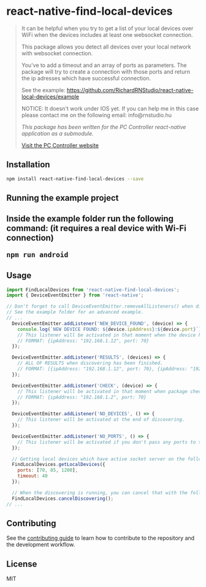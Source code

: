 <h1>react-native-find-local-devices</h1>
<blockquote>
<p>It can be helpful when you try to get a list of your local devices over WiFi when the devices includes at least one websocket connection.</p>
<p>This package allows you detect all devices over your local network with websocket connection.</p>
<p>You've to add a timeout and an array of ports as parameters. The package will try to create a connection with those ports and return the ip adresses which have successful connection.</p>
<p>See the example: <a href=" https://github.com/RichardRNStudio/react-native-local-devices/example">https://github.com/RichardRNStudio/react-native-local-devices/example</a></p>
<p>NOTICE: It doesn't work under IOS yet. If you can help me in this case please contact me on the following email: info@rnstudio.hu</p>
<p><i>This package has been written for the PC Controller react-native application as a submodule.</i></p>
  <a href="https://pccontroller.rnstudio.hu">Visit the PC Controller website</a>
</p>
</blockquote>

<h2>Installation</h2>

```sh
npm install react-native-find-local-devices --save
```

<h2>Running the example project<h2>
<p>Inside the example folder run the following command: (it requires a real device with Wi-Fi connection)</p>

```sh
npm run android
```

<h2>Usage</h2>

```js
import FindLocalDevices from 'react-native-find-local-devices';
import { DeviceEventEmitter } from 'react-native';

// Don't forget to call DeviceEventEmitter.removeAllListeners() when discovering isn't running. 
// See the example folder for an advanced example.
// ...
  DeviceEventEmitter.addListener('NEW_DEVICE_FOUND', (device) => {
    console.log(`NEW DEVICE FOUND: ${device.ipAddress}:${device.port}`);
    // This listener will be activated in that moment when the device has been found.
    // FORMAT: {ipAddress: "192.168.1.12", port: 70}
  });

  DeviceEventEmitter.addListener('RESULTS', (devices) => {
    // ALL OF RESULTS when discovering has been finished.
    // FORMAT: [{ipAddress: "192.168.1.12", port: 70}, {ipAddress: "192.168.1.13", port: 75}]
  });

  DeviceEventEmitter.addListener('CHECK', (device) => {
    // This listener will be activated in that moment when package checking a device.
    // FORMAT: {ipAddress: "192.168.1.2", port: 70}
  });

  DeviceEventEmitter.addListener('NO_DEVICES', () => {
    // This listener will be activated at the end of discovering.
  });

  DeviceEventEmitter.addListener('NO_PORTS', () => {
    // This listener will be activated if you don't pass any ports to the package.
  });

  // Getting local devices which have active socket server on the following ports:
  FindLocalDevices.getLocalDevices({
    ports: [70, 85, 1200],
    timeout: 40
  });

  // When the discovering is running, you can cancel that with the following function:
  FindLocalDevices.cancelDiscovering();
// ...
```

<h2>Contributing</h2>

See the [contributing guide](CONTRIBUTING.md) to learn how to contribute to the repository and the development workflow.

<h2>License</h2>

MIT
